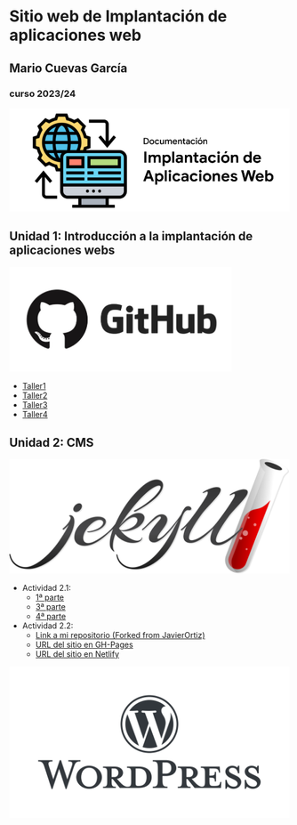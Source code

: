 # __Sitio web de Implantación de aplicaciones web__
## Mario Cuevas García
### curso 2023/24

![IAW](/imgMD/i1.PNG)
<br>

## __Unidad 1: Introducción a la implantación de aplicaciones webs__
<img src="/imgMD/i2.PNG" alt="github" width="400"/>

* [Taller1](unidad1/taller1.md)
* [Taller2](unidad1/taller2.md)
* [Taller3](unidad1/taller3.md)
* [Taller4](unidad1/taller4.md)

## __Unidad 2: CMS__
![Jekyll](imgMD/i3.png)
* Actividad 2.1:
  * [1ª parte](unidad2/Jekyll.md)
  * [3ª parte](https://mariocuee38.github.io/Lagrange/)
  * [4ª parte](https://master--verdant-cajeta-cb8c87.netlify.app/)
* Actividad 2.2:
  * [Link a mi repositorio (Forked from JavierOrtiz)](https://github.com/mariocuee38/actividad2.2_zoo)
  * [URL del sitio en GH-Pages](https://javierortizsanchez.github.io/actividad2.2_zoo/)
  * [URL del sitio en Netlify](https://gh-pages--actividad2-2-zoo-mariojavier.netlify.app/)

![Wordpress](/imgMD/i4.PNG)
